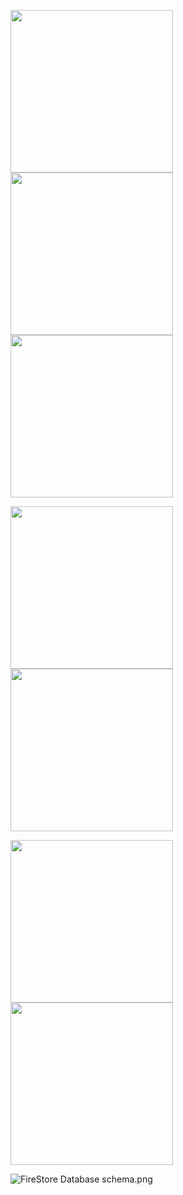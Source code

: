<p float="left">
  <img src="Screenshot/Mainpage.png" width = "260",height = "300"/> 
  <img src="Screenshot/food detail.png" width = "260",height = "300" />
   <img src="Screenshot/pop up cart.png" width = "260",height = "300"  />
</p>


<p float="left">
  <img src="Screenshot/buy.png" width = "260",height = "300"/> 
  <img src="Screenshot/user profile.png" width = "260",height = "300" />
</p>


<p float="left">
  <img src="Screenshot/Food P app.png" width = "260",height = "300"  />
  <img src="Screenshot/foodP Add item.png" width = "260",height = "300"/> 
 
</p>


 <img src="Screenshot/firebase db schema.png" alt = "FireStore Database schema.png"  />
